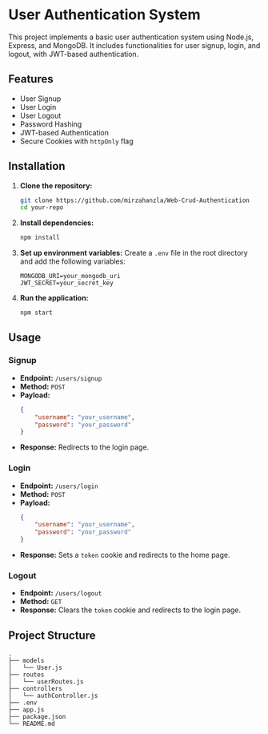 # User Authentication System

This project implements a basic user authentication system using Node.js, Express, and MongoDB. It includes functionalities for user signup, login, and logout, with JWT-based authentication.

## Features

- User Signup
- User Login
- User Logout
- Password Hashing
- JWT-based Authentication
- Secure Cookies with `httpOnly` flag

## Installation

1. **Clone the repository:**
    ```bash
    git clone https://github.com/mirzahanzla/Web-Crud-Authentication
    cd your-repo
    ```

2. **Install dependencies:**
    ```bash
    npm install
    ```

3. **Set up environment variables:**
    Create a `.env` file in the root directory and add the following variables:
    ```env
    MONGODB_URI=your_mongodb_uri
    JWT_SECRET=your_secret_key
    ```

4. **Run the application:**
    ```bash
    npm start
    ```

## Usage

### Signup

- **Endpoint:** `/users/signup`
- **Method:** `POST`
- **Payload:**
    ```json
    {
        "username": "your_username",
        "password": "your_password"
    }
    ```
- **Response:** Redirects to the login page.

### Login

- **Endpoint:** `/users/login`
- **Method:** `POST`
- **Payload:**
    ```json
    {
        "username": "your_username",
        "password": "your_password"
    }
    ```
- **Response:** Sets a `token` cookie and redirects to the home page.

### Logout

- **Endpoint:** `/users/logout`
- **Method:** `GET`
- **Response:** Clears the `token` cookie and redirects to the login page.

## Project Structure

```plaintext
.
├── models
│   └── User.js
├── routes
│   └── userRoutes.js
├── controllers
│   └── authController.js
├── .env
├── app.js
├── package.json
└── README.md

